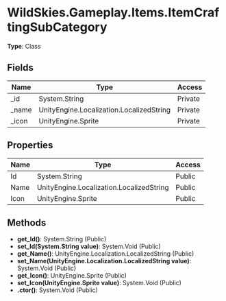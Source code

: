 ﻿# WildSkies.Gameplay.Items.ItemCraftingSubCategory

**Type**: Class

## Fields

| Name | Type | Access |
|------|------|--------|
| _id | System.String | Private |
| _name | UnityEngine.Localization.LocalizedString | Private |
| _icon | UnityEngine.Sprite | Private |

## Properties

| Name | Type | Access |
|------|------|--------|
| Id | System.String | Public |
| Name | UnityEngine.Localization.LocalizedString | Public |
| Icon | UnityEngine.Sprite | Public |

## Methods

- **get_Id()**: System.String (Public)
- **set_Id(System.String value)**: System.Void (Public)
- **get_Name()**: UnityEngine.Localization.LocalizedString (Public)
- **set_Name(UnityEngine.Localization.LocalizedString value)**: System.Void (Public)
- **get_Icon()**: UnityEngine.Sprite (Public)
- **set_Icon(UnityEngine.Sprite value)**: System.Void (Public)
- **.ctor()**: System.Void (Public)

